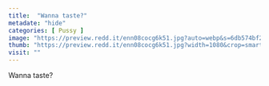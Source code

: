```yaml
---
title:  "Wanna taste?"
metadate: "hide"
categories: [ Pussy ]
image: "https://preview.redd.it/enn08cocg6k51.jpg?auto=webp&s=6db574bf2bc4370a3f1eacae2cfc6e4e9a56039f"
thumb: "https://preview.redd.it/enn08cocg6k51.jpg?width=1080&crop=smart&auto=webp&s=0fbd35ddfd395ebd6a5c4e9d084d8e21a09f055f"
visit: ""
---
```

Wanna taste?
